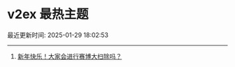# v2ex 最热主题

最近更新时间: 2025-01-29 18:02:53

--- 
1. [新年快乐！大家会进行赛博大扫除吗？](https://www.v2ex.com/t/1108248) 
